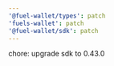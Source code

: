 ```yaml
---
'@fuel-wallet/types': patch
'fuels-wallet': patch
'@fuel-wallet/sdk': patch
---
```


chore: upgrade sdk to 0.43.0
